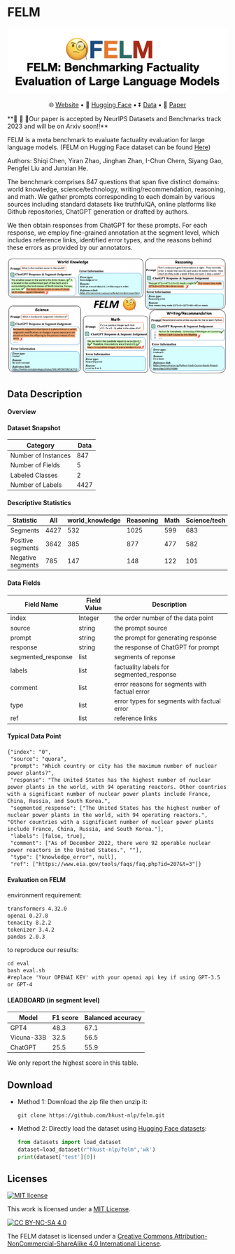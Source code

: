 # FELM
![](image/title.png)
<p align="center">
   🌐 <a href="https://hkust-nlp.github.io/felm_website/" target="_blank">Website</a> • 🤗 <a href="https://huggingface.co/datasets/hkust-nlp/felm" target="_blank">Hugging Face</a> • ⏬ <a href="#Download" target="_blank">Data</a> •   📃 <a href="https://openreview.net/forum?id=jSO7Vgolc6" target="_blank">Paper</a> 
</p>
**🎉 🎉 🎉Our paper is accepted by NeurIPS Datasets and Benchmarks track 2023 and will be on Arxiv soon!!** 

 FELM is a meta benchmark to evaluate factuality evaluation for large language models.
 (FELM on Hugging Face dataset can be found [Here](https://huggingface.co/datasets/hkust-nlp/felm))
 
 Authors: Shiqi Chen, Yiran Zhao, Jinghan Zhan, I-Chun Chern, Siyang Gao, Pengfei Liu and Junxian He.

The benchmark comprises 847 questions that span five distinct domains: world knowledge, science/technology, writing/recommendation, reasoning, and math. We gather prompts corresponding to each domain by various sources including standard datasets like truthfulQA, online platforms like Github repositories, ChatGPT generation or drafted by authors.

 We then obtain responses from ChatGPT for these prompts. For each response, we employ fine-grained annotation at the segment level, which includes reference links, identified error types, and the reasons behind these errors as provided by our annotators.

![](image/felm_examples.png)
## Data Description
#### Overview
#### Dataset Snapshot

Category | Data
--- | ---
Number of Instances | 847
Number of Fields | 5
Labeled Classes | 2
Number of Labels | 4427

#### Descriptive Statistics


Statistic | All | world_knowledge | Reasoning | Math | Science/tech | Writting/Recommendation 
--- | --- | --- | --- | --- | --- | ---
Segments | 4427 | 532  | 1025 | 599 | 683 |  1588
Positive segments | 3642 | 385  | 877 | 477 | 582 |1321 
Negative segments |785 | 147  | 148 | 122 | 101 | 267  

#### Data Fields

| Field Name  | Field Value | Description                                 |
| ----------- | ----------- | ------------------------------------------- |
| index         | Integer     | the order number of the data point          |
| source   | string      | the prompt source   |
| prompt           | string      | the prompt for generating response                   |
| response           | string      | the response of ChatGPT for prompt                  |
| segmented_response           | list      | segments of reponse                   |
| labels          | list      | factuality labels for segmented_response                  |
| comment      | list      | error reasons for segments with factual error  |
| type | list      |  error types for segments with factual error        |
| ref | list      |  reference links       |


#### Typical Data Point


```
{"index": "0", 
 "source": "quora", 
 "prompt": "Which country or city has the maximum number of nuclear power plants?", 
 "response": "The United States has the highest number of nuclear power plants in the world, with 94 operating reactors. Other countries with a significant number of nuclear power plants include France, China, Russia, and South Korea.",
 "segmented_response": ["The United States has the highest number of nuclear power plants in the world, with 94 operating reactors.", "Other countries with a significant number of nuclear power plants include France, China, Russia, and South Korea."], 
 "labels": [false, true],
 "comment": ["As of December 2022, there were 92 operable nuclear power reactors in the United States.", ""], 
 "type": ["knowledge_error", null], 
 "ref": ["https://www.eia.gov/tools/faqs/faq.php?id=207&t=3"]}

```
#### Evaluation on FELM
environment requirement:
```
transformers 4.32.0
openai 0.27.8
tenacity 8.2.2
tokenizer 3.4.2
pandas 2.0.3
```
to reproduce our results:
```
cd eval
bash eval.sh
#replace 'Your OPENAI KEY' with your openai api key if using GPT-3.5 or GPT-4
```


#### LEADBOARD (in segment level)

| Model | F1 score | Balanced accuracy                                |
| ----------- | ----------- | ------------------------------------------- |
| GPT4         | 48.3     |   67.1        |
| Vicuna-33B   | 32.5      | 56.5   |
| ChatGPT           | 25.5      | 55.9                   |

We only report the highest score in this table.


## Download

- Method 1: Download the zip file then unzip it:
  ```
  git clone https://github.com/hkust-nlp/felm.git
  ```
- Method 2: Directly load the dataset using [Hugging Face datasets](https://huggingface.co/datasets/hkust-nlp/felm):

  ```python
  from datasets import load_dataset
  dataset=load_dataset(r"hkust-nlp/felm",'wk')
  print(dataset['test'][0])
  
  ```


## Licenses

[![MIT license](https://img.shields.io/badge/License-MIT-blue.svg)](https://lbesson.mit-license.org/)

This work is licensed under a [MIT License](https://lbesson.mit-license.org/).

[![CC BY-NC-SA 4.0](https://img.shields.io/badge/License-CC%20BY--NC--SA%204.0-lightgrey.svg)](http://creativecommons.org/licenses/by-nc-sa/4.0/)

The FELM dataset is licensed under a
[Creative Commons Attribution-NonCommercial-ShareAlike 4.0 International License](http://creativecommons.org/licenses/by-nc-sa/4.0/).





